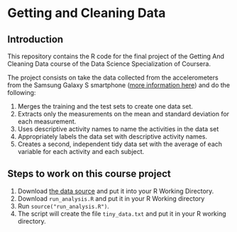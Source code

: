 # Getting and Cleaning Data

## Introduction
 
This repository contains the R code for the final project of the Getting And Cleaning Data course of the Data Science Specialization of Coursera. 

The project consists on take the data collected from the accelerometers from the Samsung Galaxy S smartphone ([more information here](http://archive.ics.uci.edu/ml/datasets/Human+Activity+Recognition+Using+Smartphones)) and do the following:

1. Merges the training and the test sets to create one data set.
2. Extracts only the measurements on the mean and standard deviation for each measurement.
3. Uses descriptive activity names to name the activities in the data set
4. Appropriately labels the data set with descriptive activity names.
5. Creates a second, independent tidy data set with the average of each variable for each activity and each subject.



## Steps to work on this course project

1. Download [the data source](https://d396qusza40orc.cloudfront.net/getdata%2Fprojectfiles%2FUCI%20HAR%20Dataset.zip) and put it into your R Working Directory.
2. Download ```run_analysis.R``` and put it in your R Working directory
3. Run ```source("run_analysis.R")```.
4. The script will create the file ```tiny_data.txt``` and put it in your R working directory.

